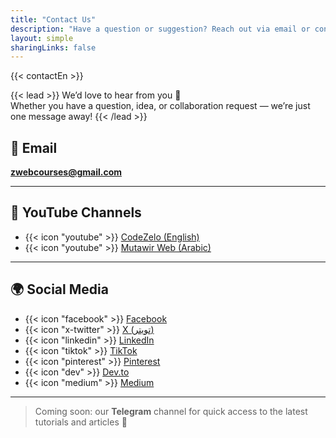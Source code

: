 ```yaml
---
title: "Contact Us"
description: "Have a question or suggestion? Reach out via email or connect with us on social media."
layout: simple
sharingLinks: false
---
```


{{< contactEn >}}

{{< lead >}}
We’d love to hear from you 💬  
Whether you have a question, idea, or collaboration request — we’re just one message away!
{{< /lead >}}

## 📧 Email
**zwebcourses@gmail.com**

---

## 🎥 YouTube Channels
- {{< icon "youtube" >}} [CodeZelo (English)](https://www.youtube.com/@CodeZelo)
- {{< icon "youtube" >}} [Mutawir Web (Arabic)](https://www.youtube.com/@MutawirWeb)

---

## 🌍 Social Media
- {{< icon "facebook" >}} [Facebook](https://www.facebook.com/CodeZelo/)
- {{< icon "x-twitter" >}} [X (تويتر)](https://x.com/DevMahmoudAdel)
- {{< icon "linkedin" >}} [LinkedIn](https://www.linkedin.com/in/devmahmoudadel/)
- {{< icon "tiktok" >}} [TikTok](https://www.tiktok.com/@codezelo)
- {{< icon "pinterest" >}} [Pinterest](https://www.pinterest.com/CodeZeloo/)
- {{< icon "dev" >}} [Dev.to](https://dev.to/devmahmoudadel)
- {{< icon "medium" >}} [Medium](https://medium.com/@DevMahmoudAdel)

---

> Coming soon: our **Telegram** channel for quick access to the latest tutorials and articles 🚀
